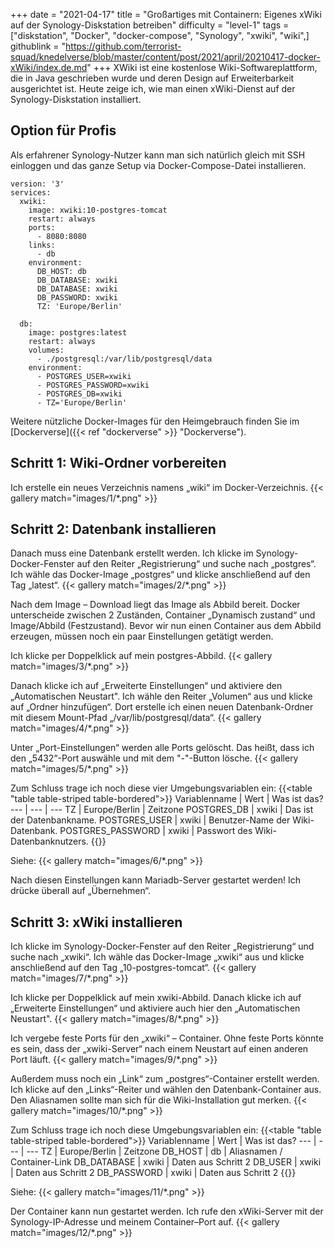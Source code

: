 +++
date = "2021-04-17"
title = "Großartiges mit Containern: Eigenes xWiki auf der Synology-Diskstation betreiben"
difficulty = "level-1"
tags = ["diskstation", "Docker", "docker-compose", "Synology", "xwiki", "wiki",]
githublink = "https://github.com/terrorist-squad/knedelverse/blob/master/content/post/2021/april/20210417-docker-xWiki/index.de.md"
+++
XWiki ist eine kostenlose Wiki-Softwareplattform, die in Java geschrieben wurde und deren Design auf Erweiterbarkeit ausgerichtet ist. Heute zeige ich, wie man einen xWiki-Dienst auf der Synology-Diskstation installiert.

## Option für Profis
Als erfahrener Synology-Nutzer kann man sich natürlich gleich mit SSH einloggen und das ganze Setup via Docker-Compose-Datei installieren.
```
version: '3'
services:
  xwiki:
    image: xwiki:10-postgres-tomcat
    restart: always
    ports:
      - 8080:8080
    links:
      - db
    environment:
      DB_HOST: db
      DB_DATABASE: xwiki
      DB_DATABASE: xwiki
      DB_PASSWORD: xwiki
      TZ: 'Europe/Berlin'

  db:
    image: postgres:latest
    restart: always
    volumes:
      - ./postgresql:/var/lib/postgresql/data
    environment:
      - POSTGRES_USER=xwiki
      - POSTGRES_PASSWORD=xwiki
      - POSTGRES_DB=xwiki
      - TZ='Europe/Berlin'
```
Weitere nützliche Docker-Images für den Heimgebrauch finden Sie im [Dockerverse]({{< ref "dockerverse" >}} "Dockerverse").

## Schritt 1: Wiki-Ordner vorbereiten
Ich erstelle ein neues Verzeichnis namens „wiki“ im Docker-Verzeichnis.
{{< gallery match="images/1/*.png" >}}

## Schritt 2: Datenbank installieren
Danach muss eine Datenbank erstellt werden. Ich klicke im Synology-Docker-Fenster auf den Reiter „Registrierung“ und suche nach „postgres“. Ich wähle das Docker-Image „postgres“ und klicke anschließend auf den Tag „latest“.
{{< gallery match="images/2/*.png" >}}

Nach dem Image – Download liegt das Image als Abbild bereit. Docker unterscheide zwischen 2 Zuständen, Container „Dynamisch zustand“ und Image/Abbild (Festzustand). Bevor wir nun einen Container aus dem Abbild erzeugen, müssen noch ein paar Einstellungen getätigt werden.

Ich klicke per Doppelklick  auf mein postgres-Abbild.
{{< gallery match="images/3/*.png" >}}

Danach klicke ich auf „Erweiterte Einstellungen“ und aktiviere den „Automatischen Neustart". Ich wähle den Reiter „Volumen“ aus und klicke auf „Ordner hinzufügen“. Dort erstelle ich einen neuen Datenbank-Ordner mit diesem Mount-Pfad „/var/lib/postgresql/data“.
{{< gallery match="images/4/*.png" >}}

Unter „Port-Einstellungen“ werden alle Ports gelöscht. Das heißt, dass ich den „5432“-Port auswähle und mit dem "-"-Button lösche.
{{< gallery match="images/5/*.png" >}}

Zum Schluss trage ich noch diese vier Umgebungsvariablen ein:
{{<table "table table-striped table-bordered">}}
Variablenname |	Wert | Was ist das?
--- | --- | ---
TZ	| Europe/Berlin	| Zeitzone
POSTGRES_DB	| xwiki |	Das ist der Datenbankname.
POSTGRES_USER	| xwiki |	Benutzer-Name der Wiki-Datenbank.
POSTGRES_PASSWORD	| xwiki |	Passwort des Wiki-Datenbanknutzers.
{{</table>}}

Siehe:
{{< gallery match="images/6/*.png" >}}

Nach diesen Einstellungen kann Mariadb-Server gestartet werden! Ich drücke überall auf „Übernehmen“.

## Schritt 3: xWiki installieren
Ich klicke im Synology-Docker-Fenster auf den Reiter „Registrierung“ und suche nach „xwiki“. Ich wähle das Docker-Image „xwiki“ aus und klicke anschließend auf den Tag „10-postgres-tomcat“.
{{< gallery match="images/7/*.png" >}}

Ich klicke per Doppelklick  auf mein xwiki-Abbild. Danach klicke ich auf „Erweiterte Einstellungen“ und aktiviere auch hier den „Automatischen Neustart".
{{< gallery match="images/8/*.png" >}}

Ich vergebe feste Ports für den „xwiki“ – Container. Ohne feste Ports könnte es sein, dass der „xwiki-Server“ nach einem Neustart auf einen anderen Port läuft.
{{< gallery match="images/9/*.png" >}}

Außerdem muss noch ein „Link“ zum „postgres“-Container erstellt werden. Ich klicke auf den „Links“-Reiter und wählen den Datenbank-Container aus. Den Aliasnamen sollte man sich für die Wiki-Installation gut merken.
{{< gallery match="images/10/*.png" >}}

Zum Schluss trage ich noch diese Umgebungsvariablen ein:
{{<table "table table-striped table-bordered">}}
Variablenname |	Wert | Was ist das?
--- | --- | ---
TZ |	Europe/Berlin	| Zeitzone
DB_HOST	| db |	Aliasnamen / Container-Link
DB_DATABASE	| xwiki	| Daten aus Schritt 2
DB_USER	| xwiki	| Daten aus Schritt 2
DB_PASSWORD	| xwiki |	Daten aus Schritt 2
{{</table>}}

Siehe:
{{< gallery match="images/11/*.png" >}}

Der Container kann nun gestartet werden. Ich rufe den xWiki-Server mit der Synology-IP-Adresse und meinem Container–Port auf.
{{< gallery match="images/12/*.png" >}}